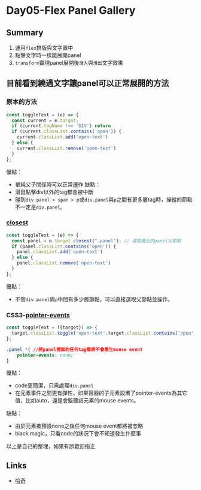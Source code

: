 # Day05-Flex Panel Gallery

## Summary
1. 運用`flex`排版與文字置中
2. 點擊文字時一樣能展開panel
3. `transform`實現panel展開後`滑入`與`滑出`文字效果


## 目前看到繞過文字讓panel可以正常展開的方法
### 原本的方法
```js
const toggleText = (e) => {
  const current = e.target;
  if (current.tagName !== 'DIV') return 
  if (current.classList.contains('open')) {
    current.classList.add('open-text')
  } else {
    current.classList.remove('open-text')
  }
};
```
優點：
- 單純父子關係時可以正常運作
缺點：
- 滑鼠點擊div以外的tag都會被中斷
- 碰到`div.panel > span > p`或`div.panel`與`p`之間有更多層tag時，操縱的節點不一定是`div.panel`。

### [closest](https://developer.mozilla.org/en-US/docs/Web/API/Element/closest)
```js
const toggleText = (e) => {
  const panel = e.target.closest(".panel"); // 選取最近的panel父節點
  if (panel.classList.contains('open')) {
    panel.classList.add('open-text')
  } else {
    panel.classList.remove('open-text')
  }
};
```
優點：
- 不管`div.panel`與`p`中間有多少層節點，可以直接選取父節點並操作。

### CSS3-[pointer-events](https://developer.mozilla.org/zh-CN/docs/Web/CSS/pointer-events)
```js
const toggleText = ({target}) => {
  target.classList.toggle('open-text',target.classList.contains('open')) // \感謝凱文/
};
```
```css
.panel *{ //將panel裡面的任何tag都將不會產生mouse event
    pointer-events: none;
}
```
優點：
- code更簡潔，只需處理`div.panel`
- 在元素事件之間更有彈性，如果容器的子元素設置了pointer-events為其它值，比如auto，還是會監聽該元素的mouse events。

缺點：
- 由於元素被預設none之後任何mouse event都將被忽略
- black magic，只看code的狀況下會不知道發生什麼事

以上是自己的整理，如果有誤歡迎指正

## Links

- [哈奇](https://rabbittee.github.io/JavaScript30/day05/Husky/)
